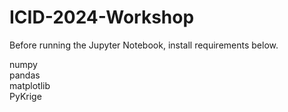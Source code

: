 # ICID-2024-Workshop

Before running the Jupyter Notebook, install requirements below.

numpy <br />
pandas <br />
matplotlib <br />
PyKrige <br />
